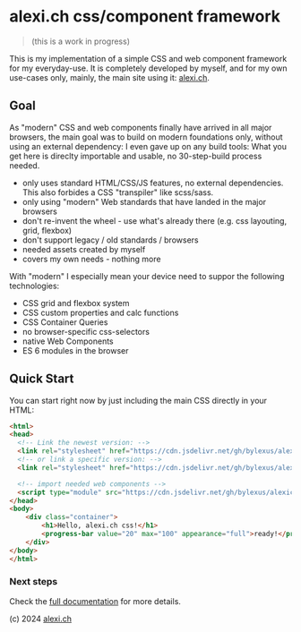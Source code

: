 # alexi.ch css/component framework

> (this is a work in progress)

This is my implementation of a simple CSS and web component framework for my everyday-use. 
It is completely developed by myself, and for my own use-cases only, mainly, the main site using it: [alexi.ch](https://alexi.ch).

## Goal

As "modern" CSS and web components finally have arrived in all major browsers, the main goal was to build on modern foundations only, without using an external dependency: I even gave up on any build tools: What you get here
is direclty importable and usable, no 30-step-build process needed.

* only uses standard HTML/CSS/JS features, no external dependencies. This also forbides a CSS "transpiler" like scss/sass.
* only using "modern" Web standards that have landed in the major browsers 
* don't re-invent the wheel - use what's already there (e.g. css layouting, grid, flexbox)
* don't support legacy / old standards / browsers
* needed assets created by myself
* covers my own needs - nothing more

With "modern" I especially mean your device need to suppor the following technologies:

* CSS grid and flexbox system
* CSS custom properties and calc functions
* CSS Container Queries
* no browser-specific css-selectors
* native Web Components
* ES 6 modules in the browser

## Quick Start

You can start right now by just including the main CSS directly in your HTML:

```html
<html>
<head>
  <!-- Link the newest version: -->
  <link rel="stylesheet" href="https://cdn.jsdelivr.net/gh/bylexus/alexich-css/alexich_css.css">
  <!-- or link a specific version: -->
  <link rel="stylesheet" href="https://cdn.jsdelivr.net/gh/bylexus/alexich-css@1.2.3/alexich_css.css">

  <!-- import needed web components -->
  <script type="module" src="https://cdn.jsdelivr.net/gh/bylexus/alexich-css/components/progress-bar.js"></script>
</head>
<body>
	<div class="container">
		<h1>Hello, alexi.ch css!</h1>
		<progress-bar value="20" max="100" appearance="full">ready!</progress-bar>
	</div>
</body>
</html>
```

### Next steps

Check the  [full documentation](https://rawcdn.githack.com/bylexus/alexich-css/main/doc/index.html) for more details.


(c) 2024 [alexi.ch](https://alexi.ch)
